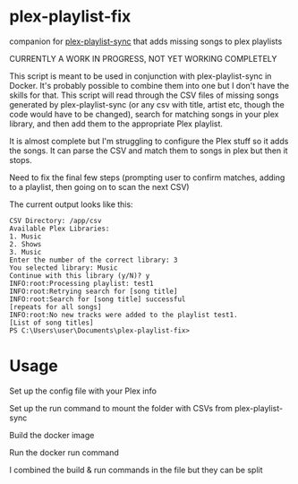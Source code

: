 # plex-playlist-fix
companion for [plex-playlist-sync](https://github.com/rnagabhyrava/plex-playlist-sync) that adds missing songs to plex playlists

CURRENTLY A WORK IN PROGRESS, NOT YET WORKING COMPLETELY

This script is meant to be used in conjunction with plex-playlist-sync in Docker. It's probably possible to combine them into one but I don't have the skills for that. This script will read through the CSV files of missing songs generated by plex-playlist-sync (or any csv with title, artist etc, though the code would have to be changed), search for matching songs in your plex library, and then add them to the appropriate Plex playlist.

It is almost complete but I'm struggling to configure the Plex stuff so it adds the songs. It can parse the CSV and match them to songs in plex but then it stops. 

Need to fix the final few steps (prompting user to confirm matches,  adding to a playlist, then going on to scan the next CSV)

The current output looks like this:
```
CSV Directory: /app/csv
Available Plex Libraries:
1. Music
2. Shows
3. Music
Enter the number of the correct library: 3
You selected library: Music
Continue with this library (y/N)? y
INFO:root:Processing playlist: test1
INFO:root:Retrying search for [song title]
INFO:root:Search for [song title] successful
[repeats for all songs]
INFO:root:No new tracks were added to the playlist test1.
[List of song titles]
PS C:\Users\user\Documents\plex-playlist-fix>

```

# Usage

Set up the config file with your Plex info

Set up the run command to mount the folder with CSVs from plex-playlist-sync

Build the docker image

Run the docker run command

I combined the build & run commands in the file but they can be split
